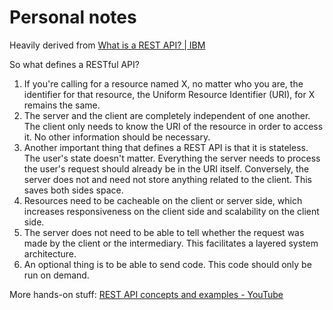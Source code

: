 # Personal notes

Heavily derived from [What is a REST API? | IBM](https://www.ibm.com/cloud/learn/rest-apis)

So what defines a RESTful API?

1. If you're calling for a resource named X, no matter who you are, the identifier for that resource, the Uniform Resource Identifier (URI), for X remains the same. 
2. The server and the client are completely independent of one another. The client only needs to know the URI of the resource in order to access it. No other information should be necessary.
3. Another important thing that defines a REST API is that it is stateless. The user's state doesn't matter. Everything the server needs to process the user's request should already be in the URI itself. Conversely, the server does not and need not store anything related to the client. This saves both sides space.
4. Resources need to be cacheable on the client or server side, which increases responsiveness on the client side and scalability on the client side.
5. The server does not need to be able to tell whether the request was made by the client or the intermediary. This facilitates a layered system architecture.
6. An optional thing is to be able to send code. This code should only be run on demand.

More hands-on stuff: [REST API concepts and examples - YouTube](https://www.youtube.com/watch?v=7YcW25PHnAA)